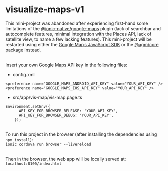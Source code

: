 # visualize-maps-v1

This mini-project was abandoned after experiencing first-hand some limitations of the <a target="_blank" href="https://github.com/ionic-team/ionic-native-google-maps">@ionic-native/google-maps</a> plugin (lack of searchbar and autocomplete features, minimal integration with the Places API, lack of satellite view, to name a few lacking features).
This mini-project will be restarted using either the <a target="_blank" href="https://developers.google.com/maps/documentation/javascript/">Google Maps JavaScript SDK</a> or the <a target="_blank" href="https://angular-maps.com/api-docs/agm-core/index.html">@agm/core</a> package instead.<br><br>

Insert your own Google Maps API key in the following files:<br>
- config.xml<br>
```
<preference name="GOOGLE_MAPS_ANDROID_API_KEY" value="YOUR_API_KEY" />
<preference name="GOOGLE_MAPS_IOS_API_KEY" value="YOUR_API_KEY" />
```
- src/app/vis-map/vis-map.page.ts<br>
```
Environment.setEnv({
      API_KEY_FOR_BROWSER_RELEASE: 'YOUR_API_KEY',
      API_KEY_FOR_BROWSER_DEBUG: 'YOUR_API_KEY',
    });
```
<br>
To run this project in the browser (after installing the dependencies using <code>npm install</code>):<br>
<code>ionic cordova run browser --livereload</code><br><br>

Then in the browser, the web app will be locally served at:<br>
<code>localhost:8100/index.html</code>
